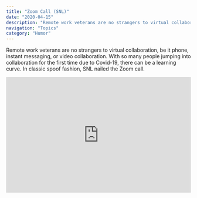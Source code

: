```yaml
---
title: "Zoom Call (SNL)"
date: "2020-04-15"
description: "Remote work veterans are no strangers to virtual collaboration, be it phone, instant messaging, or video collaboration. With so many people jumping into collaboration for the first time due to Covid-19, there can be a learning curve. In classic spoof fashion, SNL nailed the Zoom call."
navigation: "Topics"
category: "Humor"
---
```


Remote work veterans are no strangers to virtual collaboration, be it phone, instant messaging, or video collaboration. With so many people jumping into collaboration for the first time due to Covid-19, there can be a learning curve. In classic spoof fashion, SNL nailed the Zoom call.

<iframe width="100%" height="315" src="https://www.youtube.com/embed/3byTN8NTCkc" frameborder="0" allow="accelerometer; autoplay; encrypted-media; gyroscope; picture-in-picture" allowfullscreen></iframe>